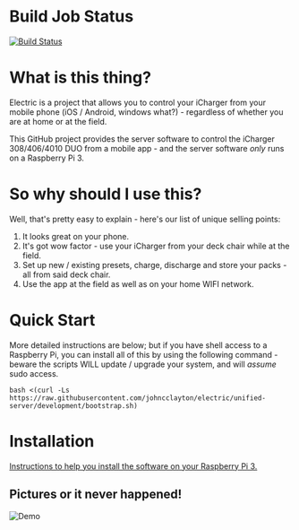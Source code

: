 # Build Job Status
[![Build Status](https://travis-ci.org/johncclayton/electric.svg?branch=master)](https://travis-ci.org/johncclayton/electric)

# What is this thing?
Electric is a project that allows you to control your iCharger from your mobile phone (iOS / Android, windows what?) - regardless of whether you are at home or at the field.

This GitHub project provides the server software to control the iCharger 308/406/4010 DUO from a mobile app - and the server software *only* runs on a Raspberry Pi 3.

# So why should I use this?
Well, that's pretty easy to explain - here's our list of unique selling points:
  1. It looks great on your phone.
  1. It's got wow factor - use your iCharger from your deck chair while at the field.
  1. Set up new / existing presets, charge, discharge and store your packs - all from said deck chair.
  1. Use the app at the field as well as on your home WIFI network.

# Quick Start
More detailed instructions are below; but if you have shell access to a Raspberry Pi, you can install all of this 
by using the following command - beware the scripts WILL update / upgrade your system, and will *assume* sudo access.

    bash <(curl -Ls https://raw.githubusercontent.com/johncclayton/electric/unified-server/development/bootstrap.sh)

# Installation
[Instructions to help you install the software on your Raspberry Pi 3.](https://docs.google.com/document/d/12vy4kCue40k26qsqJIa6b5kwuOIhKOWrTJteruaGcJk/edit?usp=sharing)

## Pictures or it never happened!
![Demo](/docs/images/teaser.gif "Charge Demo!")



